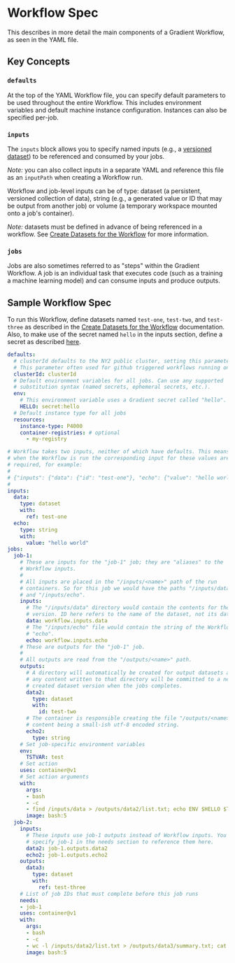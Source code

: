 # Workflow Spec

This describes in more detail the main components of a Gradient Workflow, as seen in the YAML file.

## Key Concepts

### `defaults`

At the top of the YAML Workflow file, you can specify default parameters to be used throughout the entire Workflow. This includes environment variables and default machine instance configuration. Instances can also be specified per-job.

### `inputs`

The `inputs` block allows you to specify named inputs (e.g., a [versioned dataset](../../data/data-overview/private-datasets-repository/)) to be referenced and consumed by your jobs.

_Note:_ you can also collect inputs in a separate YAML and reference this file as an `inputPath` when creating a Workflow run.

Workflow and job-level inputs can be of type: dataset (a persistent, versioned collection of data), string (e.g., a generated value or ID that may be output from another job) or volume (a temporary workspace mounted onto a job's container).

_Note:_ datasets must be defined in advance of being referenced in a workflow. See [Create Datasets for the Workflow](https://docs.paperspace.com/gradient/explore-train-deploy/workflows/getting-started-with-workflows#create-datasets-for-the-workflow) for more information.

### `jobs`

Jobs are also sometimes referred to as "steps" within the Gradient Workflow. A job is an individual task that executes code (such as a training a machine learning model) and can consume inputs and produce outputs.

## Sample Workflow Spec

To run this Workflow, define datasets named `test-one`, `test-two`, and `test-three` as described in the [Create Datasets for the Workflow](https://docs.paperspace.com/gradient/explore-train-deploy/workflows/getting-started-with-workflows#create-datasets-for-the-workflow) documentation. Also, to make use of the secret named `hello` in the inputs section, define a secret as described [here](../../get-started/managing-projects/using-secrets.md).

```yaml
defaults:
  # clusterId defaults to the NY2 public cluster, setting this parameter this is equaivalent to using the `--clusterId` flag on the command line.
  # This parameter often used for github triggered workflows running on private clusters.
  clusterId: clusterId 
  # Default environment variables for all jobs. Can use any supported
  # substitution syntax (named secrets, ephemeral secrets, etc.).
  env:
    # This environment variable uses a Gradient secret called "hello".
    HELLO: secret:hello
  # Default instance type for all jobs
  resources:
    instance-type: P4000
    container-registries: # optional
      - my-registry

# Workflow takes two inputs, neither of which have defaults. This means that
# when the Workflow is run the corresponding input for these values are
# required, for example:
#
# {"inputs": {"data": {"id": "test-one"}, "echo": {"value": "hello world"}}}
#
inputs:
  data:
    type: dataset
    with:
      ref: test-one
  echo:
    type: string
    with:
      value: "hello world"
jobs:
  job-1:
    # These are inputs for the "job-1" job; they are "aliases" to the
    # Workflow inputs.
    #
    # All inputs are placed in the "/inputs/<name>" path of the run
    # containers. So for this job we would have the paths "/inputs/data"
    # and "/inputs/echo".
    inputs:
      # The "/inputs/data" directory would contain the contents for the dataset
      # version. ID here refers to the name of the dataset, not its dataset ID.
      data: workflow.inputs.data
      # The "/inputs/echo" file would contain the string of the Workflow input
      # "echo".
      echo: workflow.inputs.echo
    # These are outputs for the "job-1" job.
    #
    # All outputs are read from the "/outputs/<name>" path.
    outputs:
      # A directory will automatically be created for output datasets and
      # any content written to that directory will be committed to a newly
      # created dataset version when the jobs completes.
      data2:
        type: dataset
        with:
          id: test-two
      # The container is responsible creating the file "/outputs/<name>" with the
      # content being a small-ish utf-8 encoded string.
      echo2:
        type: string
    # Set job-specific environment variables
    env:
      TSTVAR: test
    # Set action
    uses: container@v1
    # Set action arguments
    with:
      args:
      - bash
      - -c
      - find /inputs/data > /outputs/data2/list.txt; echo ENV $HELLO $TSTVAR > /outputs/echo2; cat /inputs/echo; echo; cat /outputs/data2/list.txt /outputs/echo2
      image: bash:5
  job-2:
    inputs:
      # These inputs use job-1 outputs instead of Workflow inputs. You must
      # specify job-1 in the needs section to reference them here.
      data2: job-1.outputs.data2
      echo2: job-1.outputs.echo2
    outputs:
      data3:
        type: dataset
        with:
          ref: test-three
    # List of job IDs that must complete before this job runs
    needs:
    - job-1
    uses: container@v1
    with:
      args:
      - bash
      - -c
      - wc -l /inputs/data2/list.txt > /outputs/data3/summary.txt; cat /outputs/data3/summary.txt /inputs/echo2
      image: bash:5
```
